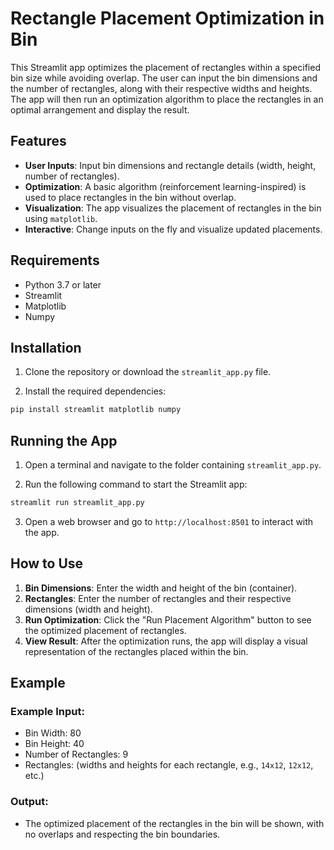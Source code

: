 # Rectangle Placement Optimization in Bin

This Streamlit app optimizes the placement of rectangles within a specified bin size while avoiding overlap. The user can input the bin dimensions and the number of rectangles, along with their respective widths and heights. The app will then run an optimization algorithm to place the rectangles in an optimal arrangement and display the result.

## Features

- **User Inputs**: Input bin dimensions and rectangle details (width, height, number of rectangles).
- **Optimization**: A basic algorithm (reinforcement learning-inspired) is used to place rectangles in the bin without overlap.
- **Visualization**: The app visualizes the placement of rectangles in the bin using `matplotlib`.
- **Interactive**: Change inputs on the fly and visualize updated placements.

## Requirements

- Python 3.7 or later
- Streamlit
- Matplotlib
- Numpy

## Installation

1. Clone the repository or download the `streamlit_app.py` file.

2. Install the required dependencies:

```bash
pip install streamlit matplotlib numpy
```

## Running the App

1. Open a terminal and navigate to the folder containing `streamlit_app.py`.

2. Run the following command to start the Streamlit app:

```bash
streamlit run streamlit_app.py
```

3. Open a web browser and go to `http://localhost:8501` to interact with the app.

## How to Use

1. **Bin Dimensions**: Enter the width and height of the bin (container).
2. **Rectangles**: Enter the number of rectangles and their respective dimensions (width and height).
3. **Run Optimization**: Click the "Run Placement Algorithm" button to see the optimized placement of rectangles.
4. **View Result**: After the optimization runs, the app will display a visual representation of the rectangles placed within the bin.

## Example

### Example Input:
- Bin Width: 80
- Bin Height: 40
- Number of Rectangles: 9
- Rectangles: (widths and heights for each rectangle, e.g., `14x12`, `12x12`, etc.)

### Output:
- The optimized placement of the rectangles in the bin will be shown, with no overlaps and respecting the bin boundaries.
  
